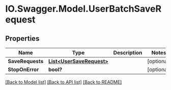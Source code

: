 # IO.Swagger.Model.UserBatchSaveRequest
## Properties

Name | Type | Description | Notes
------------ | ------------- | ------------- | -------------
**SaveRequests** | [**List&lt;UserSaveRequest&gt;**](UserSaveRequest.md) |  | [optional] 
**StopOnError** | **bool?** |  | [optional] 

[[Back to Model list]](../README.md#documentation-for-models) [[Back to API list]](../README.md#documentation-for-api-endpoints) [[Back to README]](../README.md)

